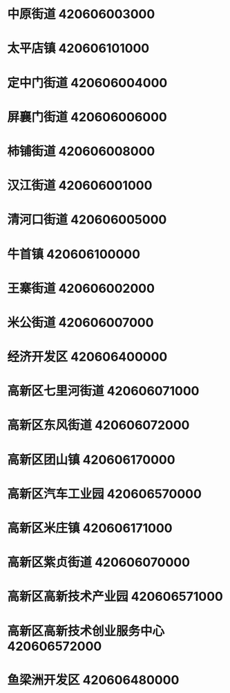 # 中原街道 420606003000
# 太平店镇 420606101000
# 定中门街道 420606004000
# 屏襄门街道 420606006000
# 柿铺街道 420606008000
# 汉江街道 420606001000
# 清河口街道 420606005000
# 牛首镇 420606100000
# 王寨街道 420606002000
# 米公街道 420606007000
# 经济开发区 420606400000
# 高新区七里河街道 420606071000
# 高新区东风街道 420606072000
# 高新区团山镇 420606170000
# 高新区汽车工业园 420606570000
# 高新区米庄镇 420606171000
# 高新区紫贞街道 420606070000
# 高新区高新技术产业园 420606571000
# 高新区高新技术创业服务中心 420606572000
# 鱼梁洲开发区 420606480000

